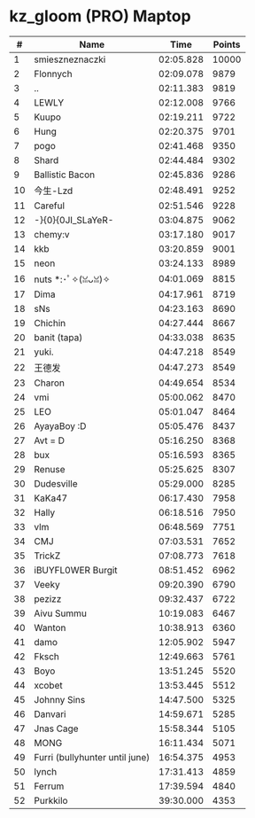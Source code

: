 # kz_gloom (PRO) Maptop

|  # | Name | Time | Points |
|-------------- | -------------- | -------------- | -------------- | 
| 1 | smieszneznaczki | 02:05.828 | 10000 | 
| 2 | Flonnych | 02:09.078 | 9879 | 
| 3 | .. | 02:11.383 | 9819 | 
| 4 | LEWLY | 02:12.008 | 9766 | 
| 5 | Kuupo | 02:19.211 | 9722 | 
| 6 | Hung | 02:20.375 | 9701 | 
| 7 | pogo | 02:41.468 | 9350 | 
| 8 | Shard | 02:44.484 | 9302 | 
| 9 | Ballistic Bacon | 02:45.836 | 9286 | 
| 10 | 今生-Lzd | 02:48.491 | 9252 | 
| 11 | Careful | 02:51.546 | 9228 | 
| 12 | -}{0}{0JI_SLaYeR- | 03:04.875 | 9062 | 
| 13 | chemy:v | 03:17.180 | 9017 | 
| 14 | kkb | 03:20.859 | 9001 | 
| 15 | neon | 03:24.133 | 8989 | 
| 16 | nuts *:･ﾟ✧(ꈍᴗꈍ)✧ | 04:01.069 | 8815 | 
| 17 | Dima | 04:17.961 | 8719 | 
| 18 | sNs | 04:23.163 | 8690 | 
| 19 | Chichin | 04:27.444 | 8667 | 
| 20 | banit (tapa) | 04:33.038 | 8635 | 
| 21 | yuki. | 04:47.218 | 8549 | 
| 22 | 王德发 | 04:47.273 | 8549 | 
| 23 | Charon | 04:49.654 | 8534 | 
| 24 | vmi | 05:00.062 | 8470 | 
| 25 | LEO | 05:01.047 | 8464 | 
| 26 | AyayaBoy :D | 05:05.476 | 8437 | 
| 27 | Avt = D | 05:16.250 | 8368 | 
| 28 | bux | 05:16.593 | 8365 | 
| 29 | Renuse | 05:25.625 | 8307 | 
| 30 | Dudesville | 05:29.000 | 8285 | 
| 31 | KaKa47 | 06:17.430 | 7958 | 
| 32 | Hally | 06:18.516 | 7950 | 
| 33 | vlm | 06:48.569 | 7751 | 
| 34 | CMJ | 07:03.531 | 7652 | 
| 35 | TrickZ | 07:08.773 | 7618 | 
| 36 | iBUYFL0WER Burgit | 08:51.452 | 6962 | 
| 37 | Veeky | 09:20.390 | 6790 | 
| 38 | pezizz | 09:32.437 | 6722 | 
| 39 | Aivu Summu | 10:19.083 | 6467 | 
| 40 | Wanton | 10:38.913 | 6360 | 
| 41 | damo | 12:05.902 | 5947 | 
| 42 | Fksch | 12:49.663 | 5761 | 
| 43 | Boyo | 13:51.245 | 5520 | 
| 44 | xcobet | 13:53.445 | 5512 | 
| 45 | Johnny Sins | 14:47.500 | 5325 | 
| 46 | Danvari | 14:59.671 | 5285 | 
| 47 | Jnas Cage | 15:58.344 | 5105 | 
| 48 | MONG | 16:11.434 | 5071 | 
| 49 | Furri (bullyhunter until june) | 16:54.375 | 4953 | 
| 50 | lynch | 17:31.413 | 4859 | 
| 51 | Ferrum | 17:39.594 | 4840 | 
| 52 | Purkkilo | 39:30.000 | 4353 | 

